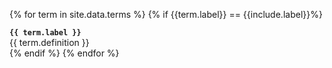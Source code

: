 {% for term in site.data.terms %}
{% if {{term.label}} == {{include.label}}%}
<div class="term">
<code><strong>{{ term.label }}</strong></code>
    <br>
<span class="display-definition">{{ term.definition }}</span>
</div>
{% endif %}
{% endfor %}

